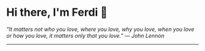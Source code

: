 <h1>Hi there, I'm Ferdi 👋</h1>

<p><em>
  "It matters not who you love, where you love, why you love, when you love or how you love, it matters only that you love." — John Lennon
</em></p>

---
